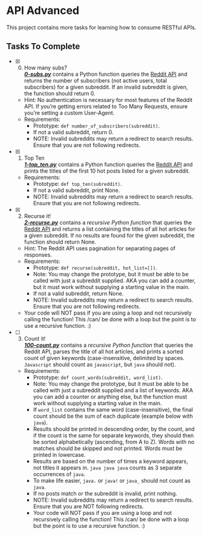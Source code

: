 # API Advanced

This project contains more tasks for learning how to consume RESTful APIs.

## Tasks To Complete

+ [x] 0. How many subs?<br/>_**[0-subs.py](0-subs.py)**_ contains a Python function queries the [Reddit API](https://www.reddit.com/dev/api) and returns the number of subscribers (not active users, total subscribers) for a given subreddit. If an invalid subreddit is given, the function should return 0.
  + Hint: No authentication is necessary for most features of the Reddit API. If you’re getting errors related to Too Many Requests, ensure you’re setting a custom User-Agent.
  + Requirements:
    + Prototype: `def number_of_subscribers(subreddit)`.
    + If not a valid subreddit, return 0.
    + NOTE: Invalid subreddits may return a redirect to search results. Ensure that you are not following redirects.

+ [x] 1. Top Ten<br/>_**[1-top_ten.py](1-top_ten.py)**_ contains a Python function queries the [Reddit API](https://www.reddit.com/dev/api) and prints the titles of the first 10 hot posts listed for a given subreddit.
  + Requirements:
    + Prototype: `def top_ten(subreddit)`.
    + If not a valid subreddit, print None.
    + NOTE: Invalid subreddits may return a redirect to search results. Ensure that you are not following redirects.

+ [x] 2. Recurse it!<br/>_**[2-recurse.py](2-recurse.py)**_ contains a *recursive Python function* that queries the [Reddit API](https://www.reddit.com/dev/api) and returns a list containing the titles of all hot articles for a given subreddit. If no results are found for the given subreddit, the function should return None.
  + Hint: The Reddit API uses pagination for separating pages of responses.
  + Requirements:
    + Prototype: `def recurse(subreddit, hot_list=[])`.
    + Note: You may change the prototype, but it must be able to be called with just a subreddit supplied. AKA you can add a counter, but it must work without supplying a starting value in the main.
    + If not a valid subreddit, return None.
    + NOTE: Invalid subreddits may return a redirect to search results. Ensure that you are not following redirects.
  + Your code will NOT pass if you are using a loop and not recursively calling the function! This /can/ be done with a loop but the point is to use a recursive function. :)

+ [ ] 3. Count it!<br/>_**[100-count.py](100-count.py)**_ contains a *recursive Python function* that queries the Reddit API, parses the title of all hot articles, and prints a sorted count of given keywords (case-insensitive, delimited by spaces. `Javascript` should count as `javascript`, but `java` should not).
  + Requirements:
    + Prototype: `def count_words(subreddit, word_list)`.
    + Note: You may change the prototype, but it must be able to be called with just a subreddit supplied and a list of keywords. AKA you can add a counter or anything else, but the function must work without supplying a starting value in the main.
    + If `word_list` contains the same word (case-insensitive), the final count should be the sum of each duplicate (example below with `java`).
    + Results should be printed in descending order, by the count, and if the count is the same for separate keywords, they should then be sorted alphabetically (ascending, from A to Z). Words with no matches should be skipped and not printed. Words must be printed in lowercase.
    + Results are based on the number of times a keyword appears, not titles it appears in. `java java java` counts as 3 separate occurrences of `java`.
    + To make life easier, `java.` or `java!` or `java_` should not count as `java`.
    + If no posts match or the subreddit is invalid, print nothing.
    + NOTE: Invalid subreddits may return a redirect to search results. Ensure that you are NOT following redirects.
    + Your code will NOT pass if you are using a loop and not recursively calling the function! This /can/ be done with a loop but the point is to use a recursive function. :)
